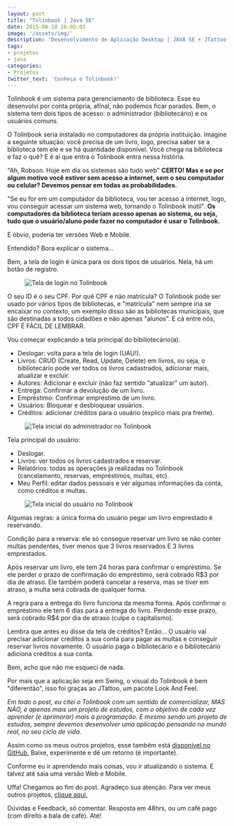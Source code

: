 ```yaml
---
layout: post
title: "Tolinbook | Java SE"
date: 2015-08-10 16:05:03
image: '/assets/img/'
description: 'Desenvolvimento de Aplicação Desktop | JAVA SE + JTattoo (Swing) + MySQL'
tags:
- projetos
- java 
categories:
- Projetos
twitter_text: 'Conheça o Tolinbook!'
---
```


Tolinbook é um sistema para gerenciamento de biblioteca. Esse eu desenvolvi por conta própria, afinal, não podemos ficar parados. Bem, o sistema tem dois tipos de acesso: o administrador (bibliotecário) e os usuários comuns.

O Tolinbook seria instalado no computadores da própria instituição. Imagine a seguinte situação: você precisa de um livro, logo, precisa saber se a biblioteca tem ele e se há quantidade disponível. Você chega na biblioteca e faz o quê? E é aí que entra o Tolinbook entra nessa história.

"Ah, Robson. Hoje em dia os sistemas são tudo web" **CERTO! Mas e se por algum motivo você estiver sem acesso a internet, sem o seu computador ou celular? Devemos pensar em todas as probabilidades.**

"Se eu for em um computador da biblioteca, vou ter acesso a internet, logo, vou conseguir acessar um sistema web, tornando o Tolinbook inútil". **Os computadores da biblioteca teriam acesso apenas ao sistema, ou seja, tudo que o usuário/aluno pode fazer no computador é usar o Tolinbook.**

E óbvio, poderia ter versões Web e Mobile.

Entendido? Bora explicar o sistema...

Bem, a tela de login é única para os dois tipos de usuários. Nela, há um botão de registro.

<figure>
	<img src="{{site.baseurl}}/assets/img/tolinbook/1.png" alt="Tela de login no Tolinbook">
</figure>

O seu ID é o seu CPF. Por quê CPF e não matrícula? O Tolinbook pode ser usado por vários tipos de bibliotecas, e "matrícula" nem sempre iria se encaixar no contexto, um exemplo disso são as bibliotecas municipais, que são destinadas a todos cidadões e não apenas "alunos". E cá entre nós, CPF É FÁCIL DE LEMBRAR.

Vou começar explicando a tela principal do bibiliotecário(a).

+ Deslogar: volta para a tela de login (UAU!).
+ Livros: CRUD (Create, Read, Update, Delete) em livros, ou seja, o bibliotecário pode ver todos os livros cadastrados, adicionar mais, atualizar e excluir.
+ Autores: Adicionar e excluir (não faz sentido "atualizar" um autor).
+ Entrega: Confirmar a devolução de um livro.
+ Empréstimo: Confirmar empréstimo de um livro.
+ Usuários: Bloquear e desbloquear usuários.
+ Créditos: adicionar créditos para o usuário (explico mais pra frente).

<figure>
	<img src="{{site.baseurl}}/assets/img/tolinbook/2.png" alt="Tela inicial do administrador no Tolinbook">
</figure>

Tela principal do usuário:
 
+ Deslogar.
+ Livros: ver todos os livros cadastrados e reservar.
+ Relatórios: todas as operações já realizadas no Tolinbook (cancelamento, reservas, empréstimos, multas, etc).
+ Meu Perfil: editar dados pessoais e ver algumas informações da conta, como créditos e multas.

<figure>
	<img src="{{site.baseurl}}/assets/img/tolinbook/3.png" alt="Tela inicial do usuário no Tolinbook">
</figure>
 
Algumas regras: a única forma do usuário pegar um livro emprestado
é reservando. 

Condição para a reserva: ele só consegue reservar um livro se não conter multas pendentes, tiver menos que 3 livros reservados E 3 livros emprestados.

Após reservar um livro, ele tem 24 horas para confirmar o empréstimo. Se ele perder o prazo de confirmação do empréstimo, será cobrado R$3 por dia de atraso. Ele também poderá cancelar a reserva, mas se tiver em atraso, a multa será cobrada de qualquer forma.

A regra para a entrega do livro funciona da mesma forma. Após confirmar o empréstimo ele tem 6 dias para a entrega do livro. Perdendo esse prazo, será cobrado R$4 por dia de atraso (culpe o capitalismo).

Lembra que antes eu disse da tela de créditos? Então... O usuário vai precisar adicionar créditos a sua conta para pagar as multas e conseguir reservar livros novamente. O usuário paga o bibliotecário e o bibliotecário adiciona créditos a sua conta.

Bem, acho que não me esqueci de nada. 

Por mais que a aplicação seja em Swing, o visual do Tolinbook é bem "diferentão", isso foi graças ao JTattoo, um pacote Look And Feel.

*Em todo o post, eu citei o Tolinbook com um sentido de comercializar, MAS NÃO, é apenas mais um projeto de estudos, com o objetivo de cada vez aprender (e aprimorar) mais a programação. E mesmo sendo um projeto de estudos, sempre devemos desenvolver uma aplicação pensando no mundo real, no seu ciclo de vida.*

Assim como os meus outros projetos, esse também está <a href="https://github.com/AbreuNaWeb/tolinbook" target="_blank">disponível no GitHub.</a> Baixe, experimente e dê um retorno (é importante).

Conforme eu ir aprendendo mais coisas, vou ir atualizando o sistema. E talvez até saia uma versão Web e Mobile.

Uffa! Chegamos ao fim do post. Agradeço sua atenção. Para ver meus outros projetos, [clique aqui.][tolinbook]

Dúvidas e Feedback, só comentar. Resposta em 48hrs, ou um café pago (com direito a bala de café). Até!

[tolinbook]: http://abreunaweb.com/tags/#projetos